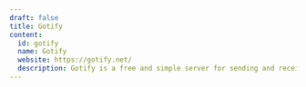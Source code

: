 ```yaml
---
draft: false
title: Gotify
content:
  id: gotify
  name: Gotify
  website: https://gotify.net/
  description: Gotify is a free and simple server for sending and receiving messages.
---
```

